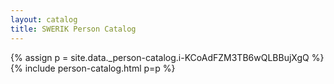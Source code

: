 ```yaml
---
layout: catalog
title: SWERIK Person Catalog
---
```

{% assign p = site.data._person-catalog.i-KCoAdFZM3TB6wQLBBujXgQ %}
{% include person-catalog.html p=p %}

